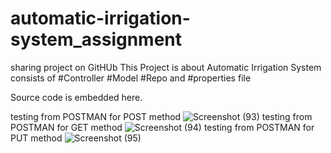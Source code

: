 # automatic-irrigation-system_assignment
sharing project on GitHUb
 This Project is about Automatic Irrigation System consists of
 #Controller
 #Model
 #Repo and
 #properties file
 
 Source code is embedded here.
 
 testing from POSTMAN for POST  method
![Screenshot (93)](https://user-images.githubusercontent.com/47526191/208489594-95c90b3e-247c-49c7-8300-a4c235acc033.png)
 testing from POSTMAN for GET method
![Screenshot (94)](https://user-images.githubusercontent.com/47526191/208489803-c3d7609e-a174-448e-8b2c-43f328177c43.png)
testing from POSTMAN for PUT method 
![Screenshot (95)](https://user-images.githubusercontent.com/47526191/208490775-3de88a57-a04b-413d-8c00-5070a2a0cd91.png)








